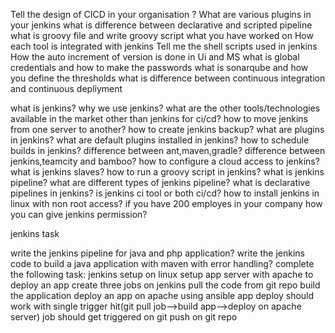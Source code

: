 Tell the design of CICD in your organisation ?
What are various plugins in your jenkins
what is difference between declarative and scripted pipeline
what is groovy file and write groovy script what you have worked on
How each tool is integrated with jenkins
Tell me the shell scripts used in jenkins
How the auto increment of version is done in Ui and MS
what is global credentials and how to make the passwords
what is sonarqube and how you define the thresholds
what is difference between continuous integration and continuous depliyment

what is jenkins?
why we use jenkins?
what are the other tools/technologies available in the market other than jenkins for ci/cd?
how to move jenkins from one server to another?
how to create jenkins backup?
what are plugins in jenkins?
what are default plugins installed in jenkins?
how to schedule builds in jenkins?
difference between ant,maven,gradle?
difference between jenkins,teamcity and bamboo?
how to configure a cloud access to jenkins?
what is jenkins slaves?
how to run a groovy script in jenkins?
what is jenkins pipeline?
what are different types of jenkins pipeline?
what is declarative pipelines in jenkins?
is jenkins ci tool or both ci/cd?
how to install jenkins in linux with non root access?
if you have 200 employes in your company how you can give jenkins permission?

jenkins task

write the jenkins pipeline for java and php application?
write the jenkins code to  build a java application with maven with error handling?
complete the following task:
   jenkins setup on linux
  setup app server with apache to deploy an app
create three jobs on jenkins
pull the code from git repo
build the application
deploy an app on apache using ansible
app deploy should work with single trigger hit(git pull job-->build app-->deploy on apache server)
job should get triggered on git push on git repo
